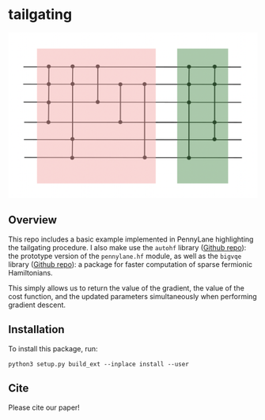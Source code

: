 # tailgating

<p align="center">
<img src="./tailgate.png" style="width:600px;">
</p>

## Overview

This repo includes a basic example implemented in PennyLane highlighting the tailgating procedure. I also make use the `autohf` library ([Github repo](https://github.com/Lucaman99/autohf)): the prototype version of the `pennylane.hf` module, as well as the `bigvqe` library ([Github repo](https://github.com/Lucaman99/bigvqe)): a package for faster computation of sparse fermionic Hamiltonians.

This simply allows us to return the value of the gradient, the value of the cost function, and the updated parameters simultaneously when performing gradient descent.

## Installation

To install this package, run:

```
python3 setup.py build_ext --inplace install --user
```

## Cite

Please cite our paper!

